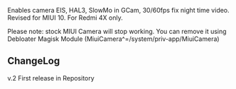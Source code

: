 Enables camera EIS, HAL3, SlowMo in GCam, 30/60fps fix night time video. Revised for MIUI 10. For Redmi 4X only.

Please note: stock MIUI Camera will stop working. You can remove it using Debloater Magisk Module
(MiuiCamera^=/system/priv-app/MiuiCamera)

## ChangeLog ##

v.2 First release in Repository
